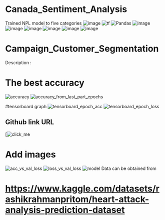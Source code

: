 # Canada_Sentiment_Analysis
 Trained NPL model to five categories
<a><img alt = 'image' src="https://img.shields.io/badge/Spyder%20Ide-FF0000?style=for-the-badge&logo=spyder%20ide&logoColor=white"></a>
<a><img alt='tf' src="https://img.shields.io/badge/TensorFlow-FF6F00?style=for-the-badge&logo=tensorflow&logoColor=white"></a>
![Pandas](https://img.shields.io/badge/pandas-%23150458.svg?style=for-the-badge&logo=pandas&logoColor=white)
<a><img alt = 'image' src="https://img.shields.io/badge/Keras-D00000?style=for-the-badge&logo=Keras&logoColor=white"></a>
<a><img alt = 'image' src="https://img.shields.io/badge/Numpy-777BB4?style=for-the-badge&logo=numpy&logoColor=white"></a>
<a><img alt = 'image' src="https://img.shields.io/badge/Python-FFD43B?style=for-the-badge&logo=python&logoColor=blue"></a>
<a><img alt = 'image' src="https://img.shields.io/badge/scikit_learn-F7931E?style=for-the-badge&logo=scikit-learn&logoColor=white"></a>
<a><img alt = 'image' src="https://img.shields.io/badge/SciPy-654FF0?style=for-the-badge&logo=SciPy&logoColor=white"></a>
<a><img alt = 'image' src="https://img.shields.io/badge/json-5E5C5C?style=for-the-badge&logo=json&logoColor=white"></a>

# Campaign_Customer_Segmentation

Description : 

# The best accuracy
![accuracy](https://user-images.githubusercontent.com/107612407/175361608-c4d77808-6205-4498-ae94-104e2412a91e.JPG)
![accuracy_from_last_part_epochs](https://user-images.githubusercontent.com/107612407/175362076-fd642178-fad7-44e0-a12f-a63d1f80c0be.JPG)

#tensorboard graph
![tensorboard_epoch_acc](https://user-images.githubusercontent.com/107612407/175362166-a49eba21-34f1-46e0-b2be-5e14a541800c.JPG)
![tensorboard_epoch_loss](https://user-images.githubusercontent.com/107612407/175362191-624353cb-05e9-432c-976d-cebd25fc952d.JPG)

## Github link URL
[![click_me]('[https://www.kaggle.com/datasets/rashikrahmanpritom/heart-attack-analysis-prediction-dataset](https://github.com/lingeswaran-ramachandran/Canada_Sentiment_Analysis.git)')


# Add images
![acc_vs_val_loss](https://user-images.githubusercontent.com/107612407/175362045-8132e1d3-298c-43a2-9507-802558bdcd2a.JPG)
![loss_vs_val_loss](https://user-images.githubusercontent.com/107612407/175362108-59da2d5e-cdb8-4799-bcf1-0a2943c6dfc8.JPG)
![model](https://user-images.githubusercontent.com/107612407/175362128-b30f4d83-3816-4ba3-a3b4-77f7847b6217.png)
Data can be obtained from
#
# https://www.kaggle.com/datasets/rashikrahmanpritom/heart-attack-analysis-prediction-dataset
